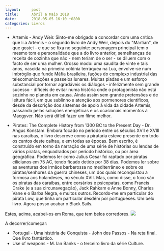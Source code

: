 ```yaml
---
layout:     post
title:      Abril a Maio 2018
date:       2018-05-05 16:10 +0800
categories: Livros
---
```


   
- Artemis - Andy Weir. Sinto-me obrigado a concordar com uma crítica que li a Artemis - o segundo livro de Andy Weir, depois do "Martian", de que gostei - e que se fixa no seguinte:  personagem principal tem o mesmo tom e personalidade que a do livro anterior, semelhanças de receita de cozinha que não - nem teriam de o ser - se diluem com o facto de ser uma mulher. Grosso modo:  uma saudita de vinte e tais anos, nascida na primeira colónia terráquea na Lua, envolve-se num imbróglio que funde Máfia brasileira, fações do complexo industrial das telecomunicações e passeios lunares. Muitas piadas e um esforço substancial por tornar agradáveis os diálogos  - infelizmente sem grande sucesso -  difíceis de evitar numa história onde o protagonista não está sozinho no planeta em causa. Ainda assim sem grande pretensões e de leitura fácil, em que sublinho a atenção aos pormenores científicos, desde da descrição dos sistemas de apoio à vida da cidade Artemis, passando pelas soluções energéticas e os ocasionais momentos à Macgyver. Não será difícil fazer um filme melhor.

- Pirates: The Complete History from 1300 BC to the Present Day - Dr. Angus Konstam. Embora focado no período entre os séculos XVII e XVIII nas caraíbas, o livro descreve como a pirataria esteve presente em todo os cantos deste calhau, e em todas as épocas. Bem escrito, é construído em torno da narração de uma série de histórias ou lendas de vários piratas, enquadrados por período histórico, ou por área geográfica. Podemos ler como Julius Cesar foi raptado por piratas cilicianos em 75 AC, tendo ficado detido por 38 dias. Podemos ler sobre as aventuras dos irmãos barbarossa no mediterrâneo e sobre os piratas/senhores da guerra chineses, um dos quais reconquistou a formosa aos holandeses, no século XVII. Mas, como disse, o foco são os piratas das caraíbas, entre corsários e psicopatas, como Francis Drake (e a sua circunavegação), Jack Rahkam e Anne Bonny, Charles Vane e o Barba Negra, e muitos outros. Recordo-me em particular do pirata Low, que tinha um particular desdém por portugueses. Um belo livro. Agora posso acabar o Black Sails.

Estes, acima, acabei-os em Roma, que tem belos corredores.
![]({{site.baseurl}}/assets/img/Corredor_Mapas.jpg)  

A decorrer/começar: 

- Portugal - Uma história de Conquista - John dos Passos  - Na reta final. Que livro fantástico.
- Use of weapons - M. Ian Banks - o terceiro livro da série Culture. 